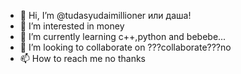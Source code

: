 - 👋 Hi, I’m @tudasyudaimillioner или даша!
- 👀 I’m interested in money
- 🌱 I’m currently learning c++,python and bebebe...
- 💞️ I’m looking to collaborate on ???collaborate???no
- 📫 How to reach me no thanks

<!---
tudasyudaimillioner/tudasyudaimillioner is a ✨ special ✨ repository because its `README.md` (this file) appears on your GitHub profile.
You can click the Preview link to take a look at your changes.
--->
